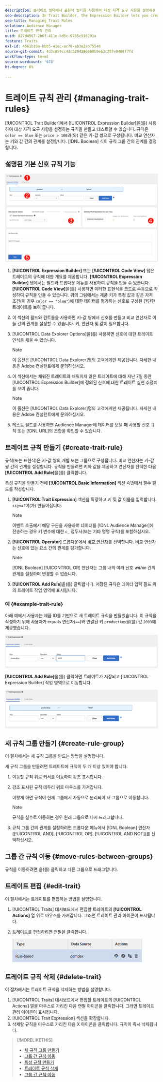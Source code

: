 ```yaml
---
description: 트레이트 빌더에서 표현식 빌더를 사용하여 대상 자격 요구 사항을 설정하는 규칙을 만들고 테스트할 수 있습니다. 규칙은 "color == blue" 또는 "price &gt; 100"과 같은 키-값 쌍으로 구성됩니다. 비교 연산자는 키와 값 간의 관계를 설정합니다. 부울 표현식은 규칙 그룹 간의 관계를 결정합니다.
seo-description: In Trait Builder, the Expression Builder lets you create and test rules that establish audience qualification requirements. Rules consist of key-value pairs such as "color == blue" or "price &gt; 100". Comparison operators establish the relationship between keys and values. Boolean expressions determine the relationship between rule groups.
seo-title: Managing Trait Rules
solution: Audience Manager
title: 트레이트 규칙 관리
uuid: 827d4567-2b6f-411e-bd5c-9735c916291a
feature: Traits
exl-id: 4561b19a-bbb5-41ec-ac79-ab3e2ab75548
source-git-commit: 4d3c859cc4dc5294286680b0e63c287e0409f7fd
workflow-type: tm+mt
source-wordcount: '678'
ht-degree: 0%

---
```


# 트레이트 규칙 관리 {#managing-trait-rules}

[!UICONTROL Trait Builder]에서 [!UICONTROL Expression Builder]을(를) 사용하여 대상 자격 요구 사항을 설정하는 규칙을 만들고 테스트할 수 있습니다. 규칙은 `color == blue` 또는 `price > 100`과(와) 같은 키-값 쌍으로 구성됩니다. 비교 연산자는 키와 값 간의 관계를 설정합니다. [!DNL Boolean] 식이 규칙 그룹 간의 관계를 결정합니다.

<!-- c_tb_rules.xml -->

## 설명된 기본 신호 규칙 기능

![](assets/manage-trait-rules.png)

1. **[!UICONTROL Expression Builder]** 또는 **[!UICONTROL Code View]** 탭은 트레이트의 규칙에 대한 개요를 제공합니다. **[!UICONTROL Expression Builder]** 탭에서는 필드와 드롭다운 메뉴를 사용하여 규칙을 만들 수 있습니다. **[!UICONTROL Code View]**&#x200B;을(를) 사용하면 이러한 표현식을 코드로 수동으로 작성하여 규칙을 만들 수 있습니다. 위의 그림에서는 제품 키가 특정 값과 같은 자격 조건(이 경우 `color == "blue"`)에 대한 데이터를 평가하는 신호로 구성된 간단한 트레이트를 보여 줍니다.

1. 이 섹션의 필드와 컨트롤을 사용하면 키-값 쌍에서 신호를 만들고 비교 연산자로 이들 간의 관계를 설정할 수 있습니다. 키, 연산자 및 값이 필요합니다.
1. [!UICONTROL Data Explorer Options]을(를) 사용하면 신호에 대한 트레이트 인식을 채울 수 있습니다.

   >[!NOTE]
   >
   >이 옵션은 [!UICONTROL Data Explorer]명의 고객에게만 제공됩니다. 자세한 내용은 Adobe 컨설턴트에게 문의하십시오.

1. 이 섹션에서는 채워진 트레이트와 채워지지 않은 트레이트에 대해 지난 7일 동안 [!UICONTROL Expression Builder]에 정의된 신호에 대한 트레이트 실현 추정치를 보여 줍니다.

   >[!NOTE]
   >
   >이 옵션은 [!UICONTROL Data Explorer]명의 고객에게만 제공됩니다. 자세한 내용은 Adobe 컨설턴트에게 문의하십시오.

1. 테스트 필드를 사용하면 Audience Manager에 데이터를 보낼 때 사용할 신호 규칙 또는 [!DNL URL]의 조합을 확인할 수 있습니다.

## 트레이트 규칙 만들기 {#create-trait-rule}

규칙(또는 표현식)은 키-값 쌍의 개별 또는 그룹으로 구성됩니다. 비교 연산자는 키-값 쌍 간의 관계를 설정합니다. 규칙을 만들려면 키와 값을 제공하고 연산자를 선택한 다음 **[!UICONTROL Add Rule]**&#x200B;을(를) 클릭합니다.

<!-- t_tb_create_rules.xml -->

특성 규칙을 만들기 전에 **[!UICONTROL Basic Information]** 섹션 *이전*&#x200B;에서 필수 필드를 작성합니다.

1. **[!UICONTROL Trait Expression]** 섹션을 확장하고 키 및 값 이름을 입력합니다. *`signal`*&#x200B;이(가) 만들어집니다.

   >[!NOTE]
   >
   >이벤트 호출에서 해당 구문을 사용하여 데이터를 [!DNL Audience Manager]에 전송하는 경우 키 변수에 대한 `c_` 접두사(또는 기타 명명 규칙)를 포함하십시오.

1. **[!UICONTROL Operator]** 드롭다운에서 [비교 연산자](../../features/traits/trait-comparison-operators.md)를 선택합니다. 비교 연산자는 신호에 있는 요소 간의 관계를 평가합니다.

   >[!NOTE]
   >
   >[!DNL Boolean] [!UICONTROL OR] 연산자는 그룹 내의 여러 신호 *within* 간의 관계를 설정하며 변경할 수 없습니다.

1. **[!UICONTROL Add Rule]**&#x200B;을(를) 클릭합니다. 저장된 규칙은 데이터 입력 필드 위의 트레이트 작업 영역에 표시됩니다.

### 예 {#example-trait-rule}

아래 예에서 사용자는 제품 ID를 기반으로 새 트레이트 규칙을 만들었습니다. 이 규칙을 작성하기 위해 사용자가 equals 연산자(`==`)와 연결된 키 `productkey`을(를) 값 `2093`에 제공했습니다.

![](assets/tb_sample_rule1.png)

**[!UICONTROL Add Rule]**&#x200B;을(를) 클릭하면 트레이트가 저장되고 [!UICONTROL Expression Builder] 작업 영역으로 이동합니다.

![](assets/tb_sample_rule2.png)

## 새 규칙 그룹 만들기 {#create-rule-group}

이 절차에서는 새 규칙 그룹을 만드는 방법을 설명합니다.

<!-- t_tb_new_rule_group.xml -->

새 규칙 그룹을 만들려면 트레이트에 규칙이 두 개 이상 있어야 합니다.

1. 이동할 규칙 위로 커서를 이동하여 강조 표시합니다.
1. 강조 표시된 규칙 테두리 위로 마우스를 가져갑니다.

   이렇게 하면 규칙이 현재 그룹에서 자동으로 분리되어 새 그룹으로 이동합니다.

   >[!NOTE]
   >
   >규칙을 실수로 이동하는 경우 원래 그룹으로 다시 드래그합니다.

1. 규칙 그룹 간의 관계를 설정하려면 드롭다운 메뉴에서 [!DNL Boolean] 연산자([!UICONTROL AND], [!UICONTROL OR], [!UICONTROL AND NOT])를 선택하십시오.

## 그룹 간 규칙 이동 {#move-rules-between-groups}

규칙을 이동하려면 을(를) 클릭하고 다른 그룹으로 드래그합니다.

## 트레이트 편집 {#edit-trait}

이 절차에서는 트레이트를 편집하는 방법을 설명합니다.

<!-- t_tb_edit.xml -->

1. [!UICONTROL Traits] 대시보드에서 편집할 트레이트의 **[!UICONTROL Actions]** 열 위로 마우스를 가져갑니다. 그러면 트레이트 관리 아이콘이 표시됩니다.
1. 트레이트를 편집하려면 연필을 클릭합니다.

   ![](assets/tb_edit_trait.png)

## 트레이트 규칙 삭제 {#delete-trait}

이 절차에서는 트레이트 규칙을 삭제하는 방법을 설명합니다.

<!-- t_tb_delete_rule.xml -->

1. [!UICONTROL Traits] 대시보드에서 편집할 트레이트의 [!UICONTROL Actions] 열을 마우스로 가리킨 다음 연필 아이콘을 클릭합니다. 그러면 트레이트 관리 아이콘이 표시됩니다.
1. [!UICONTROL Trait Expression] 섹션을 확장합니다.
1. 삭제할 규칙을 마우스로 가리킨 다음 X 아이콘을 클릭합니다. 규칙이 즉시 삭제됩니다.

>[!MORELIKETHIS]
>
>* [새 규칙 그룹 만들기](../../features/traits/manage-trait-rules.md#create-rule-group)
>* [그룹 간 규칙 이동](../../features/traits/manage-trait-rules.md#move-rules-between-groups)
>* [특성 규칙 만들기](../../features/traits/manage-trait-rules.md#create-trait-rule)
>* [트레이트 규칙 삭제](../../features/traits/manage-trait-rules.md#delete-trait)
>* [그룹 간 규칙 이동](../../features/traits/manage-trait-rules.md#move-rules-between-groups)
